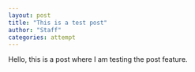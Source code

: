 ```yaml
---
layout: post
title: "This is a test post"
author: "Staff"
categories: attempt
---
```


  Hello, this is a post where I am testing the post feature.
